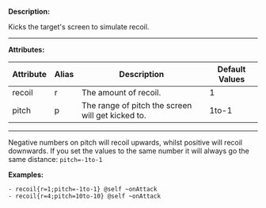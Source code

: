 **Description:** 

Kicks the target's screen to simulate recoil.

---

**Attributes:**

| Attribute        | Alias | Description                                                   | Default Values |
| ---------------- | ----- | ------------------------------------------------------------- | -------------- |
| recoil           | r     | The amount of recoil.                                         | 1              |
| pitch            | p     | The range of pitch the screen will get kicked to.             | 1to-1              |
---

Negative numbers on pitch will recoil upwards, whilst positive will recoil downwards. If you set the values to the same number it will always go the same distance: `pitch=-1to-1`

**Examples:**

```
- recoil{r=1;pitch=-1to-1} @self ~onAttack
- recoil{r=4;pitch=10to-10} @self ~onAttack
```